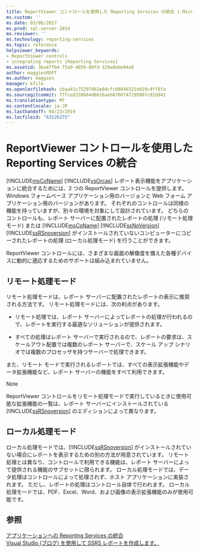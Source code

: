 ```yaml
---
title: ReportViewer コントロールを使用した Reporting Services の統合 | Microsoft Docs
ms.custom: ''
ms.date: 03/06/2017
ms.prod: sql-server-2014
ms.reviewer: ''
ms.technology: reporting-services
ms.topic: reference
helpviewer_keywords:
- ReportViewer controls
- integrating reports [Reporting Services]
ms.assetid: 3ba47fb4-73a9-4059-89fd-329adebe94a8
author: maggiesMSFT
ms.author: maggies
manager: kfile
ms.openlocfilehash: cbaa41c75297d62e84cfc808463214d19c4ff8fa
ms.sourcegitcommit: f7fced330b64d6616aeb8766747295807c92dd41
ms.translationtype: MT
ms.contentlocale: ja-JP
ms.lasthandoff: 04/23/2019
ms.locfileid: "63126275"
---
```

# <a name="integrating-reporting-services-using-the-reportviewer-controls"></a>ReportViewer コントロールを使用した Reporting Services の統合
  [!INCLUDE[msCoName](../../includes/msconame-md.md)] [!INCLUDE[vsOrcas](../../includes/vsorcas-md.md)] レポート表示機能をアプリケーションに統合するためには、2 つの ReportViewer コントロールを提供します。 Windows フォームベース アプリケーション用のバージョンと Web フォーム アプリケーション用のバージョンがあります。 それぞれのコントロールは同様の機能を持っていますが、別々の環境を対象にして設計されています。 どちらのコントロールも、レポート サーバーに配置されたレポートの処理 (リモート処理モード) または [!INCLUDE[msCoName](../../includes/msconame-md.md)] [!INCLUDE[ssNoVersion](../../includes/ssnoversion-md.md)] [!INCLUDE[ssRSnoversion](../../includes/ssrsnoversion-md.md)] がインストールされていないコンピューターにコピーされたレポートの処理 (ローカル処理モード) を行うことができます。  
  
 ReportViewer コントロールには、さまざまな画面の解像度を備えた各種デバイスに動的に適応するためのサポートは組み込まれていません。  
  
## <a name="remote-processing-mode"></a>リモート処理モード  
 リモート処理モードは、レポート サーバーに配置されたレポートの表示に推奨される方法です。 リモート処理モードには、次の利点があります。  
  
-   リモート処理では、レポート サーバーによってレポートの処理が行われるので、レポートを実行する最適なソリューションが提供されます。  
  
-   すべての処理はレポート サーバーで実行されるので、レポートの要求は、スケールアウト配置では複数のレポート サーバーで、スケール アップ シナリオでは複数のプロセッサを持つサーバーで処理できます。  
  
 また、リモート モードで実行されるレポートでは、すべての表示拡張機能やデータ拡張機能など、レポート サーバーの機能をすべて利用できます。  
  
> [!NOTE]  
>  ReportViewer コントロールをリモート処理モードで実行しているときに使用可能な拡張機能の一覧は、レポート サーバーにインストールされている [!INCLUDE[ssRSnoversion](../../includes/ssrsnoversion-md.md)] のエディションによって異なります。  
  
## <a name="local-processing-mode"></a>ローカル処理モード  
 ローカル処理モードでは、[!INCLUDE[ssRSnoversion](../../includes/ssrsnoversion-md.md)] がインストールされていない場合にレポートを表示するための別の方法が用意されています。 リモート処理とは異なり、コントロールで利用できる機能は、レポート サーバーによって提供される機能のサブセットに限られます。 ローカル処理モードでは、データ処理はコントロールによって処理されず、ホスト アプリケーションに実装されます。 ただし、レポートの処理はコントロール自体で行われます。 ローカル処理モードでは、PDF、Excel、Word、および画像の表示拡張機能のみが使用可能です。  
  
## <a name="see-also"></a>参照  
 [アプリケーションへの Reporting Services の統合](../application-integration/integrating-reporting-services-into-applications.md)   
 [Visual Studio (ブログ) を使用して SSRS レポートを作成します。](https://jwcooney.com/2015/01/07/ssrs-basics-set-up-visual-studio-to-write-a-new-ssrs-report/)  
  
  
